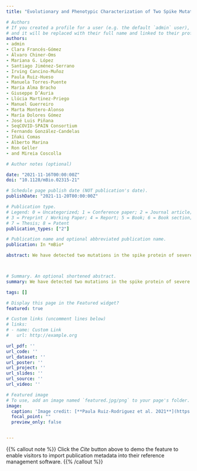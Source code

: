 ```yaml
---
title: "Evolutionary and Phenotypic Characterization of Two Spike Mutations in European Lineage 20E of SARS-CoV-2"

# Authors
# If you created a profile for a user (e.g. the default `admin` user), write the username (folder name) here 
# and it will be replaced with their full name and linked to their profile.
authors:
- admin
- Clara Francés-Gómez 
- Álvaro Chiner-Oms
- Mariana G. López
- Santiago Jiménez-Serrano
- Irving Cancino-Muñoz
- Paula Ruiz-Hueso
- Manuela Torres-Puente
- María Alma Bracho
- Giuseppe D’Auria
- Llúcia Martinez-Priego
- Manuel Guerreiro
- Marta Montero-Alonso
- María Dolores Gómez
- José Luis Piñana
- SeqCOVID-SPAIN Consortium
- Fernando González-Candelas
- Iñaki Comas
- Alberto Marina 
- Ron Geller
- and Mireia Coscolla

# Author notes (optional)

date: "2021-11-16T00:00:00Z"
doi: "10.1128/mBio.02315-21"

# Schedule page publish date (NOT publication's date).
publishDate: "2021-11-20T00:00:00Z"

# Publication type.
# Legend: 0 = Uncategorized; 1 = Conference paper; 2 = Journal article;
# 3 = Preprint / Working Paper; 4 = Report; 5 = Book; 6 = Book section;
# 7 = Thesis; 8 = Patent
publication_types: ["2"]

# Publication name and optional abbreviated publication name.
publication: In *mBio*

abstract: We have detected two mutations in the spike protein of severe acute respiratory syndrome coronavirus 2 (SARS-CoV-2) at amino acid positions 1163 and 1167 that appeared independently in multiple transmission clusters and different genetic backgrounds. Furthermore, both mutations appeared together in a cluster of 1,627 sequences belonging to clade 20E. This cluster is characterized by 12 additional single nucleotide polymorphisms but no deletions. The available structural information on the S protein in the pre- and postfusion conformations predicts that both mutations confer rigidity, which could potentially decrease viral fitness. Accordingly, we observed reduced infectivity of this spike genotype relative to the ancestral 20E sequence in vitro, and the levels of viral RNA in nasopharyngeal swabs were not significantly higher. Furthermore, the mutations did not impact thermal stability or antibody neutralization by sera from vaccinated individuals but moderately reduce neutralization by convalescent-phase sera from the early stages of the pandemic. Despite multiple successful appearances of the two spike mutations during the first year of SARS-CoV-2 evolution, the genotype with both mutations was displaced upon the expansion of the 20I (Alpha) variant. The midterm fate of the genotype investigated was consistent with the lack of advantage observed in the clinical and experimental data.



# Summary. An optional shortened abstract.
summary: We have detected two mutations in the spike protein of severe acute respiratory syndrome coronavirus 2 (SARS-CoV-2) at amino acid positions 1163 and 1167 that appeared independently in multiple transmission clusters and different genetic backgrounds.They generate a whole new cluster inside 20E.

tags: []

# Display this page in the Featured widget?
featured: true

# Custom links (uncomment lines below)
# links:
# - name: Custom Link
#   url: http://example.org

url_pdf: ''
url_code: ''
url_dataset: ''
url_poster: ''
url_project: ''
url_slides: ''
url_source: ''
url_video: ''

# Featured image
# To use, add an image named `featured.jpg/png` to your page's folder. 
image:
  caption: 'Image credit: [**Paula Ruiz-Rodriguez et al. 2021**](https://journals.asm.org/doi/10.1128/mBio.02315-21)'
  focal_point: ""
  preview_only: false


---
```


{{% callout note %}}
Click the *Cite* button above to demo the feature to enable visitors to import publication metadata into their reference management software.
{{% /callout %}}


